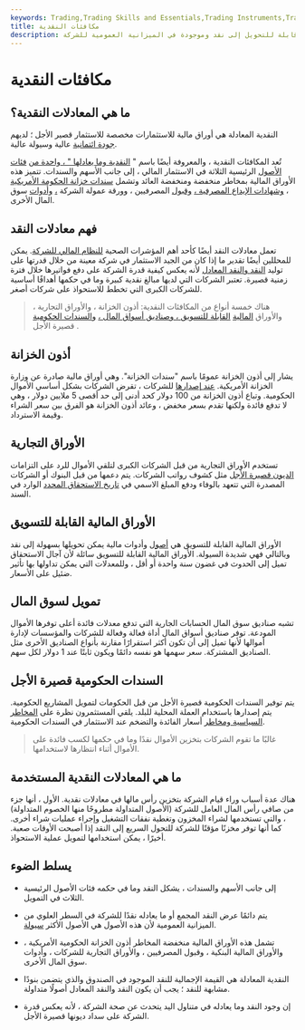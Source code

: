 ```yaml
---
keywords: Trading,Trading Skills and Essentials,Trading Instruments,Trading Skills
title: مكافئات النقدية
description: المكافئات النقدية هي أوراق مالية استثمارية قابلة للتحويل إلى نقد وموجودة في الميزانية العمومية للشركة.
---
```


# مكافئات النقدية
## ما هي المعادلات النقدية؟

النقدية المعادلة هي أوراق مالية للاستثمارات مخصصة للاستثمار قصير الأجل ؛ لديهم [جودة ائتمانية](/creditquality) عالية وسيولة عالية.

تُعد المكافئات النقدية ، والمعروفة أيضًا باسم " [النقدية وما يعادلها " ، واحدة من](/cashandcashequivalents) [فئات الأصول](/assetclasses) الرئيسية الثلاثة في الاستثمار المالي ، إلى جانب الأسهم والسندات. تتميز هذه الأوراق المالية بمخاطر منخفضة ومنخفضة العائد وتشمل [سندات خزانة الحكومة الأمريكية](/treasurybill) ، [وشهادات الإيداع المصرفية ،](/certificateofdeposit) [وقبول](/acceptance) المصرفيين ، وورقة عمولة الشركة [،](/commercialpaper) [وأدوات](/commercialpaper) سوق المال الأخرى.

## فهم معادلات النقد

تعمل معادلات النقد أيضًا كأحد أهم المؤشرات الصحية [للنظام المالي للشركة](/financial-system). يمكن للمحللين أيضًا تقدير ما إذا كان من الجيد الاستثمار في شركة معينة من خلال قدرتها على توليد [النقد والنقد المعادل](/cashandcashequivalents) لأنه يعكس كيفية قدرة الشركة على دفع فواتيرها خلال فترة زمنية قصيرة. تعتبر الشركات التي لديها مبالغ نقدية كبيرة وما في حكمها أهدافًا أساسية للشركات الكبرى التي تخطط للاستحواذ على شركات أصغر.

> هناك خمسة أنواع من المكافئات النقدية: أذون الخزانة ، والأوراق التجارية ، والأوراق [المالية](/marketablesecurities) [القابلة للتسويق ، وصناديق أسواق المال ،](/marketablesecurities) [والسندات الحكومية](/government-bond) قصيرة الأجل .

>

## أذون الخزانة

يشار إلى أذون الخزانة عمومًا باسم "سندات الخزانة". وهي أوراق مالية صادرة عن وزارة الخزانة الأمريكية. [عند إصدارها](/wi) للشركات ، تقرض الشركات بشكل أساسي الأموال الحكومية. وتباع أذون الخزانة من 100 دولار كحد أدنى إلى حد أقصى 5 ملايين دولار ، وهي لا تدفع فائدة ولكنها تقدم بسعر مخفض ، وعائد أذون الخزانة هو الفرق بين سعر الشراء وقيمة الاسترداد.

## الأوراق التجارية

تستخدم الأوراق التجارية من قبل الشركات الكبرى لتلقي الأموال للرد على التزامات [الديون قصيرة الأجل](/shorttermdebt) مثل كشوف رواتب الشركات. يتم دعمها من قبل البنوك أو الشركات المصدرة التي تتعهد بالوفاء ودفع المبلغ الاسمي في [تاريخ الاستحقاق المحدد](/maturitydate) الوارد في السند.

## الأوراق المالية القابلة للتسويق

الأوراق المالية القابلة للتسويق هي [أصول](/financialasset) وأدوات مالية يمكن تحويلها بسهولة إلى نقد وبالتالي فهي شديدة السيولة. الأوراق المالية القابلة للتسويق سائلة لأن آجال الاستحقاق تميل إلى الحدوث في غضون سنة واحدة أو أقل ، وللمعدلات التي يمكن تداولها بها تأثير ضئيل على الأسعار.

## تمويل لسوق المال

تشبه صناديق سوق المال الحسابات الجارية التي تدفع معدلات فائدة أعلى توفرها الأموال المودعة. توفر صناديق أسواق المال أداة فعالة وفعالة للشركات والمؤسسات لإدارة أموالها لأنها تميل إلى أن تكون أكثر استقرارًا مقارنة بأنواع الصناديق الأخرى مثل الصناديق المشتركة. سعر سهمها هو نفسه دائمًا ويكون ثابتًا عند 1 دولار لكل سهم.

## السندات الحكومية قصيرة الأجل

يتم توفير السندات الحكومية قصيرة الأجل من قبل الحكومات لتمويل المشاريع الحكومية. يتم إصدارها باستخدام العملة المحلية للبلد. يلقي المستثمرون نظرة على [المخاطر السياسية ومخاطر](/politicalrisk) أسعار الفائدة والتضخم عند الاستثمار في السندات الحكومية.

> غالبًا ما تقوم الشركات بتخزين الأموال نقدًا وما في حكمها لكسب فائدة على الأموال أثناء انتظارها لاستخدامها.

>

## ما هي المعادلات النقدية المستخدمة

هناك عدة أسباب وراء قيام الشركة بتخزين رأس مالها في معادلات نقدية. الأول ، أنها جزء من صافي رأس المال العامل للشركة (الأصول المتداولة مطروحًا منها الخصوم المتداولة) ، والتي تستخدمها لشراء المخزون وتغطية نفقات التشغيل وإجراء عمليات شراء أخرى. كما أنها توفر مخزنًا مؤقتًا للشركة للتحول السريع إلى النقد إذا أصبحت الأوقات صعبة. أخيرًا ، يمكن استخدامها لتمويل عملية الاستحواذ.

## يسلط الضوء

- إلى جانب الأسهم والسندات ، يشكل النقد وما في حكمه فئات الأصول الرئيسية الثلاث في التمويل.

- يتم دائمًا عرض النقد المجمع أو ما يعادله نقدًا للشركة في السطر العلوي من الميزانية العمومية لأن هذه الأصول هي الأصول الأكثر [سيولة](/liquidasset).

- تشمل هذه الأوراق المالية منخفضة المخاطر أذون الخزانة الحكومية الأمريكية ، والأوراق المالية البنكية ، وقبول المصرفيين ، والأوراق التجارية للشركات ، وأدوات سوق المال الأخرى.

- النقدية المعادلة هي القيمة الإجمالية للنقد الموجود في الصندوق والذي يتضمن بنودًا مشابهة للنقد ؛ يجب أن يكون النقد والنقد المعادل أصولًا متداولة.

- إن وجود النقد وما يعادله في متناول اليد يتحدث عن صحة الشركة ، لأنه يعكس قدرة الشركة على سداد ديونها قصيرة الأجل.

